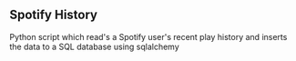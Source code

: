 ## Spotify History

Python script which read's a Spotify user's recent play history and inserts the data to a SQL database using sqlalchemy